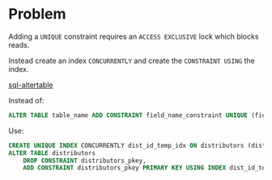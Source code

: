 # Problem

Adding a `UNIQUE` constraint requires an `ACCESS EXCLUSIVE` lock which blocks reads.

Instead create an index `CONCURRENTLY` and create the `CONSTRAINT USING` the index.

[sql-altertable](https://www.postgresql.org/docs/current/sql-altertable.html)

Instead of:

```sql
ALTER TABLE table_name ADD CONSTRAINT field_name_constraint UNIQUE (field_name);
```

Use:

```sql
CREATE UNIQUE INDEX CONCURRENTLY dist_id_temp_idx ON distributors (dist_id);
ALTER TABLE distributors
    DROP CONSTRAINT distributors_pkey,
    ADD CONSTRAINT distributors_pkey PRIMARY KEY USING INDEX dist_id_temp_idx;
```
